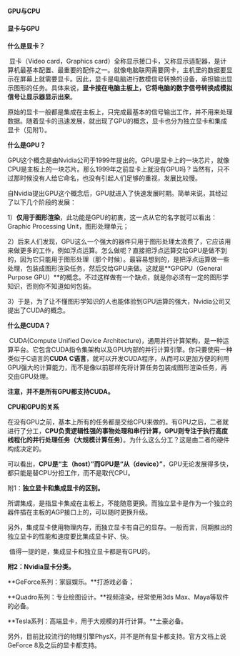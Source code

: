 #### GPU与CPU



#### 显卡与GPU



**什么是显卡？**

​    显卡（Video card，Graphics card）全称显示接口卡，又称显示适配器，是计算机最基本配置、最重要的配件之一。就像电脑联网需要网卡，主机里的数据要显示在屏幕上就需要显卡。因此，显卡是电脑进行数模信号转换的设备，承担输出显示图形的任务。具体来说，**显卡接在电脑主板上，它将电脑的数字信号转换成模拟信号让显示器显示出来**。

​    原始的显卡一般都是集成在主板上，只完成最基本的信号输出工作，并不用来处理数据。随着显卡的迅速发展，就出现了GPU的概念，显卡也分为独立显卡和集成显卡（见附1）。

**什么是GPU？**

​    GPU这个概念是由Nvidia公司于1999年提出的。GPU是显卡上的一块芯片，就像CPU是主板上的一块芯片。那么1999年之前显卡上就没有GPU吗？当然有，只不过那时候没有人给它命名，也没有引起人们足够的重视，发展比较慢。

​    自Nvidia提出GPU这个概念后，GPU就进入了快速发展时期。简单来说，其经过了以下几个阶段的发展：

1）**仅用于图形渲染**，此功能是GPU的初衷，这一点从它的名字就可以看出：Graphic Processing Unit，图形处理单元；

2）后来人们发现，GPU这么一个强大的器件只用于图形处理太浪费了，它应该用来做更多的工作，例如浮点运算。怎么做呢？直接把浮点运算交给GPU是做不到的，因为它只能用于图形处理（那个时候）。最容易想到的，是把浮点运算做一些处理，包装成图形渲染任务，然后交给GPU来做。这就是**GPGPU（General Purpose GPU）**的概念。不过这样做有一个缺点，就是你必须有一定的图形学知识，否则你不知道如何包装。

3）于是，为了让不懂图形学知识的人也能体验到GPU运算的强大，Nvidia公司又提出了CUDA的概念。

**什么是CUDA？**

​    CUDA(Compute Unified Device Architecture)，通用并行计算架构，是一种运算平台。它包含CUDA指令集架构以及GPU内部的并行计算引擎。你只要使用一种类似于C语言的**CUDA C语言**，就可以开发CUDA程序，从而可以更加方便的利用GPU强大的计算能力，而不是像以前那样先将计算任务包装成图形渲染任务，再交由GPU处理。

**注意，并不是所有GPU都支持CUDA。**

**CPU和GPU的关系**

​    在没有GPU之前，基本上所有的任务都是交给CPU来做的。有GPU之后，二者就进行了分工，**CPU负责逻辑性强的事物处理和串行计算，GPU则专注于执行高度线程化的并行处理任务（大规模计算任务）**。为什么这么分工？这是由二者的硬件构成决定的。

​    可以看出，**CPU是“主（host）”而GPU是“从（device）”**，GPU无论发展得多快，都只能是替CPU分担工作，而不是取代CPU。

附1：**独立显卡和集成显卡的区别。**

​    所谓集成，是指显卡集成在主板上，不能随意更换。而独立显卡是作为一个独立的器件插在主板的AGP接口上的，可以随时更换升级。

​    另外，集成显卡使用物理内存，而独立显卡有自己的显存。一般而言，同期推出的独立显卡的性能和速度要比集成显卡好、快。

​    值得一提的是，集成显卡和独立显卡都是有GPU的。

**附2：Nvidia显卡分类。**

**GeForce系列：家庭娱乐。**打游戏必备；

**Quadro系列：专业绘图设计。**视频渲染，经常使用3ds Max、Maya等软件的必备。

**Tesla系列：高端显卡，用于大规模的并行计算。**土豪必备。

​    另外，目前比较流行的物理引擎PhysX，并不是所有显卡都支持。官方文档上说GeForce 8及之后的显卡都支持。